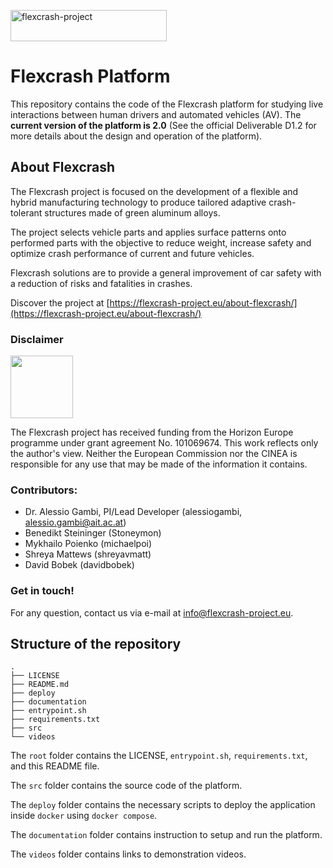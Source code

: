 <a class="same-logo" href="https://flexcrash-project.eu/"><img data-srcset="https://flexcrash-project.eu/wp-content/uploads/2022/11/flexcrash-logo_250.png 250w, https://flexcrash-project.eu/wp-content/uploads/2022/11/FLEXCRASH_440px.png 440w" width="250" height="50" alt="flexcrash-project" data-src="https://flexcrash-project.eu/wp-content/uploads/2022/11/flexcrash-logo_250.png" data-sizes="250px" class="preload-me ls-is-cached lazyloaded" src="https://flexcrash-project.eu/wp-content/uploads/2022/11/flexcrash-logo_250.png" sizes="250px" srcset="https://flexcrash-project.eu/wp-content/uploads/2022/11/flexcrash-logo_250.png 250w, https://flexcrash-project.eu/wp-content/uploads/2022/11/FLEXCRASH_440px.png 440w"></a>


# Flexcrash Platform
This repository contains the code of the Flexcrash platform for studying live interactions between human drivers and automated vehicles (AV).
The **current version of the platform is 2.0** (See the official Deliverable D1.2 for more details about the design and operation of the platform).


## About Flexcrash
The Flexcrash project is focused on the development of a flexible and hybrid manufacturing technology to produce tailored adaptive crash-tolerant structures made of green aluminum alloys.   

The project selects vehicle parts and applies surface patterns onto performed parts with the objective to reduce weight, increase safety and optimize crash performance of current and future vehicles.  

Flexcrash solutions are to provide a general improvement of car safety with a reduction of risks and fatalities in crashes.  

Discover the project at [https://flexcrash-project.eu/about-flexcrash/](https://flexcrash-project.eu/about-flexcrash/)

### Disclaimer 
<img width="100px" data-src="https://flexcrash-project.eu/wp-content/uploads/2022/11/Flag_of_Europe.svg_.png" class=" ls-is-cached lazyloaded" src="https://flexcrash-project.eu/wp-content/uploads/2022/11/Flag_of_Europe.svg_.png">

The Flexcrash project has received funding from the Horizon Europe programme under grant agreement No. 101069674. This work reflects only the author's view. Neither the European Commission nor the CINEA is responsible for any use that may be made of the information it contains.

### Contributors:

- Dr. Alessio Gambi, PI/Lead Developer (alessiogambi, alessio.gambi@ait.ac.at)
- Benedikt Steininger (Stoneymon)
- Mykhailo Poienko (michaelpoi)
- Shreya Mattews (shreyavmatt)
- David Bobek (davidbobek)

### Get in touch!
For any question, contact us via e-mail at [info@flexcrash-project.eu](info@flexcrash-project.eu).

## Structure of the repository

```
.
├── LICENSE
├── README.md
├── deploy
├── documentation
├── entrypoint.sh
├── requirements.txt
├── src
└── videos
```

The `root` folder contains the LICENSE, `entrypoint.sh`, `requirements.txt`, and this README file.

The `src` folder contains the source code of the platform.

The `deploy` folder contains the necessary scripts to deploy the application inside `docker` using `docker compose`.

The `documentation` folder contains instruction to setup and run the platform.

The `videos` folder contains links to demonstration videos.